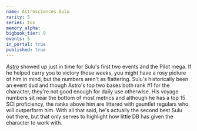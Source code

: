 ```yaml
---
name: Astrosciences Sulu
rarity: 5
series: tos
memory_alpha:
bigbook_tier: 9
events: 5
in_portal: true
published: true
---
```


[_Astro_](https://vignette.wikia.nocookie.net/the-jetsons/images/0/02/Astro_vs._%27Lectronimo.png/revision/latest?cb=20170612143635) showed up just in time for Sulu's first two events and the Pilot mega. If he helped carry you to victory those weeks, you might have a rosy picture of him in mind, but the numbers aren't as flattering. Sulu's historically been an event dud and though Astro's top two bases both rank #1 for the character, they're not good enough for daily use otherwise. His voyage numbers sit near the bottom of most metrics and although he has a top 15 SCI proficiency, the ranks above him are littered with gauntlet regulars who will outperform him. With all that said, he's actually the second best Sulu out there, but that only serves to highlight how little DB has given the character to work with.
